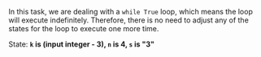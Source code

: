 In this task, we are dealing with a `while True` loop, which means the loop will execute indefinitely. Therefore, there is no need to adjust any of the states for the loop to execute one more time.

State: **`k` is (input integer - 3), `n` is 4, `s` is "3"**